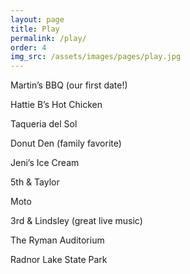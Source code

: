 ```yaml
---
layout: page
title: Play
permalink: /play/
order: 4
img_src: /assets/images/pages/play.jpg
---
```


Martin’s BBQ (our first date!)

Hattie B’s Hot Chicken

Taqueria del Sol

Donut Den (family favorite)

Jeni’s Ice Cream

5th & Taylor

Moto

3rd & Lindsley (great live music)

The Ryman Auditorium

Radnor Lake State Park
